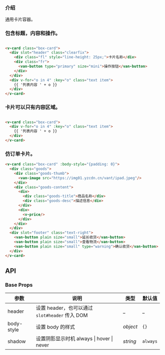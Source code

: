 ### 介绍

通用卡片容器。

### 包含标题，内容和操作。

```html

<v-card class="box-card">
  <div slot="header" class="clearfix">
    <div class="fl" style="line-height: 25px;">卡片名称</div>
    <div class="fr">
      <van-button type="primary" size="mini">操作按钮</van-button>
    </div>
  </div>
  <div v-for="o in 4" :key="o" class="text item">
    {{ '列表内容 ' + o }}
  </div>
</v-card>
```

### 卡片可以只有内容区域。

```html

<v-card class="box-card">
  <div v-for="o in 4" :key="o" class="text item">
    {{ '列表内容 ' + o }}
  </div>
</v-card>
```

### 仿订单卡片。

```html
<v-card class="box-card" :body-style="{padding: 0}">
  <div class="goods">
    <div class="goods-thumb">
      <van-image src="https://img01.yzcdn.cn/vant/ipad.jpeg"/>
    </div>
    <div class="goods-content">
      <div>
        <div class="goods-title">商品名称</div>
        <div class="goods-desc">描述信息</div>
      </div>
      <div>
        <v-price/>
      </div>
    </div>
  </div>
  <div slot="footer" class="text-right">
    <van-button plain size="small">延长收货</van-button>
    <van-button plain size="small">查看物流</van-button>
    <van-button plain size="small" type="warning">确认收货</van-button>
  </div>
</v-card>
```

## API

### Base Props

| 参数   | 说明           | 类型      | 默认值 |
| ------ | -------------- | --------- | ------ |
| header | 设置 header，也可以通过 `slot#header` 传入 DOM  | _    |_    |
| body-style   | 设置 body 的样式 | _object_  | `{}` |
| shadow   | 设置阴影显示时机 always \| hover \| never  | _string_  | `always` |
